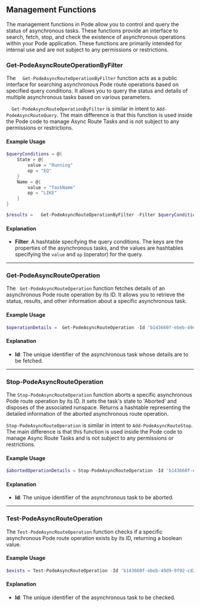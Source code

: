 
## Management Functions

The management functions in Pode allow you to control and query the status of asynchronous tasks. These functions provide an interface to search, fetch, stop, and check the existence of asynchronous operations within your Pode application. These functions are primarily intended for internal use and are not subject to any permissions or restrictions.

###   Get-PodeAsyncRouteOperationByFilter

The `  Get-PodeAsyncRouteOperationByFilter` function acts as a public interface for searching asynchronous Pode route operations based on specified query conditions. It allows you to query the status and details of multiple asynchronous tasks based on various parameters.

`  Get-PodeAsyncRouteOperationByFilter` is similar in intent to `Add-PodeAsyncRouteQuery`. The main difference is that this function is used inside the Pode code to manage Async Route Tasks and is not subject to any permissions or restrictions.

#### Example Usage

```powershell
$queryConditions = @{
    State = @{
        value = "Running"
        op = "EQ"
    }
    Name = @{
        value = "TaskName"
        op = "LIKE"
    }
}

$results =   Get-PodeAsyncRouteOperationByFilter -Filter $queryConditions
```

#### Explanation

- **Filter**: A hashtable specifying the query conditions. The keys are the properties of the asynchronous tasks, and the values are hashtables specifying the `value` and `op` (operator) for the query.

---

###  Get-PodeAsyncRouteOperation

The ` Get-PodeAsyncRouteOperation` function fetches details of an asynchronous Pode route operation by its ID. It allows you to retrieve the status, results, and other information about a specific asynchronous task.

#### Example Usage

```powershell
$operationDetails =  Get-PodeAsyncRouteOperation -Id 'b143660f-ebeb-49d9-9f92-cd21f3ff559c'
```

#### Explanation

- **Id**: The unique identifier of the asynchronous task whose details are to be fetched.

---

### Stop-PodeAsyncRouteOperation

The `Stop-PodeAsyncRouteOperation` function aborts a specific asynchronous Pode route operation by its ID. It sets the task's state to 'Aborted' and disposes of the associated runspace. Returns a hashtable representing the detailed information of the aborted asynchronous route operation.

`Stop-PodeAsyncRouteOperation` is similar in intent to `Add-PodeAsyncRouteStop`. The main difference is that this function is used inside the Pode code to manage Async Route Tasks and is not subject to any permissions or restrictions.

#### Example Usage

```powershell
$abortedOperationDetails = Stop-PodeAsyncRouteOperation -Id 'b143660f-ebeb-49d9-9f92-cd21f3ff559c'
```

#### Explanation

- **Id**: The unique identifier of the asynchronous task to be aborted.

---

### Test-PodeAsyncRouteOperation

The `Test-PodeAsyncRouteOperation` function checks if a specific asynchronous Pode route operation exists by its ID, returning a boolean value.

#### Example Usage

```powershell
$exists = Test-PodeAsyncRouteOperation -Id 'b143660f-ebeb-49d9-9f92-cd21f3ff559c'
```

#### Explanation

- **Id**: The unique identifier of the asynchronous task to be checked.